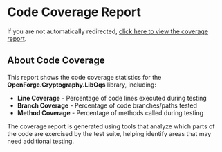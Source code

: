 # Code Coverage Report

<script>
// Redirect to coverage report
window.location.href = '/coverage/index.html';
</script>

If you are not automatically redirected, [click here to view the coverage report](coverage/index.html).

## About Code Coverage

This report shows the code coverage statistics for the **OpenForge.Cryptography.LibOqs** library, including:

- **Line Coverage** - Percentage of code lines executed during testing
- **Branch Coverage** - Percentage of code branches/paths tested
- **Method Coverage** - Percentage of methods called during testing

The coverage report is generated using tools that analyze which parts of the code are exercised by the test suite, helping identify areas that may need additional testing.